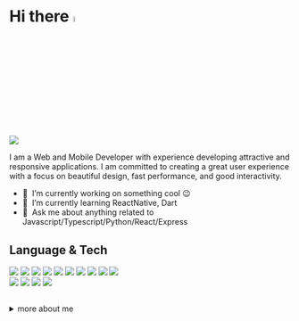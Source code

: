 # Hi there <img src="https://media.giphy.com/media/hvRJCLFzcasrR4ia7z/giphy.gif" width="5%"> 
![](https://komarev.com/ghpvc/?username=Alamabd&style=flat-square)

I am a Web and Mobile Developer with experience developing attractive and responsive applications. I am committed to creating a great user experience with a focus on beautiful design, fast performance, and good interactivity.


- 🔭 &nbsp;I’m currently working on something cool :wink:
- 🌱 &nbsp;I’m currently learning ReactNative, Dart
- 💬 &nbsp;Ask me about anything related to Javascript/Typescript/Python/React/Express


## Language & Tech
<div>
<image src="https://img.shields.io/badge/HTML5-E34F26?style=for-the-badge&logo=html5&logoColor=white" />
<image src="https://img.shields.io/badge/CSS3-1572B6?style=for-the-badge&logo=css3&logoColor=white" />
<image src="https://img.shields.io/badge/JavaScript-323330?style=for-the-badge&logo=javascript&logoColor=F7DF1E" />
<image src="https://img.shields.io/badge/PHP-777BB4?style=for-the-badge&logo=php&logoColor=white" />
<image src="https://img.shields.io/badge/Python-FFD43B?style=for-the-badge&logo=python&logoColor=blue" />
<image src="https://img.shields.io/badge/TypeScript-007ACC?style=for-the-badge&logo=typescript&logoColor=white" />

<image src="https://img.shields.io/badge/Tailwind_CSS-38B2AC?style=for-the-badge&logo=tailwind-css&logoColor=white" />
<image src="https://img.shields.io/badge/Sass-CC6699?style=for-the-badge&logo=sass&logoColor=white" />
<image src="https://img.shields.io/badge/Bootstrap-563D7C?style=for-the-badge&logo=bootstrap&logoColor=white" />

<image src="https://img.shields.io/badge/React-20232A?style=for-the-badge&logo=react&logoColor=61DAFB" />
</div>
<div>
<image src="https://img.shields.io/badge/Ionic-3880FF?style=for-the-badge&logo=ionic&logoColor=white" />
<image src="https://img.shields.io/badge/Cordova-35434F?style=for-the-badge&logo=apache-cordova&logoColor=E8E8E8" />
<image src="https://img.shields.io/badge/react_native-%2320232a.svg?style=for-the-badge&logo=react&logoColor=%2361DAFB" />

<image src="https://img.shields.io/badge/Capacitor-119EFF?style=for-the-badge&logo=Capacitor&logoColor=white" />

</div>

##
<details>
  <summary>more about me</summary>

  
  ![Top Langs](https://github-readme-stats.vercel.app/api/top-langs/?username=Alamabd&layout=compact&hide=css,html)
  
  ![Alamabd' github stats](https://github-readme-stats.vercel.app/api?username=Alamabd&count_private=true&show_icons=true&theme=transparent)
</details> 



<!--
**nifalq/nifalq** is a ✨ _special_ ✨ repository because its `README.md` (this file) appears on your GitHub profile.

Here are some ideas to get you started:

- 🔭 I’m currently working on ...
- 🌱 I’m currently learning ...
- 👯 I’m looking to collaborate on ...
- 🤔 I’m looking for help with ...
- 💬 Ask me about ...
- 📫 How to reach me: ...
- 😄 Pronouns: ...
- ⚡ Fun fact: ...
-->

